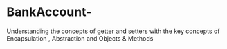 # BankAccount-
Understanding the concepts of getter and setters with the key concepts of Encapsulation , Abstraction  and Objects &amp; Methods
